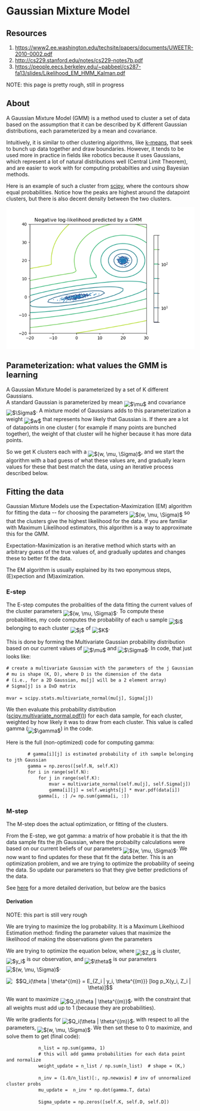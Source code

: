 
# Gaussian Mixture Model

<!-- To compile this

"python3 -m readme2tex --output README.md .README.md --username matwilso --project implementations --branch master --svgdir numpy/gmm/svgs

-->


## Resources

1. https://www2.ee.washington.edu/techsite/papers/documents/UWEETR-2010-0002.pdf
1. http://cs229.stanford.edu/notes/cs229-notes7b.pdf
1. https://people.eecs.berkeley.edu/~pabbeel/cs287-fa13/slides/Likelihood_EM_HMM_Kalman.pdf

NOTE: this page is pretty rough, still in progress


## About

A Gaussian Mixture Model (GMM) is a method used to cluster a set of data based
on the assumption that it can be described by K different Gaussian distributions,
each parameterized by a mean and covariance. 

Intuitively, it is similar to other clustering algorithms, like [k-means](https://en.wikipedia.org/wiki/K-means_clustering), that seek to bunch up data together and
draw boundaries.
However, it tends to be used more in practice in fields like robotics because it
uses Gaussians, which represent a lot of natural distributions well (Central 
Limit Theorem), and are easier to work with for computing probabilties and 
using Bayesian methods.

Here is an example of such a cluster from [scipy](http://scikit-learn.org/stable/modules/mixture.html), where the contours show equal probabilities. 
Notice how the peaks are highest around the datapoint clusters, but there is 
also decent density between the two clusters.

![gmm](scipy_gmm.png)


## Parameterization: what values the GMM is learning

A Gaussian Mixture Model is parameterized by a set of K different Gaussians.  
A standard Gaussian is parameterized by mean <img alt="$\mu$" src="https://rawgit.com/matwilso/implementations/master/numpy/gmm/svgs/07617f9d8fe48b4a7b3f523d6730eef0.svg?invert_in_darkmode" align=middle width="9.867989999999999pt" height="14.10255pt"/> and covariance <img alt="$\Sigma$" src="https://rawgit.com/matwilso/implementations/master/numpy/gmm/svgs/813cd865c037c89fcdc609b25c465a05.svg?invert_in_darkmode" align=middle width="11.82786pt" height="22.381919999999997pt"/>. A 
mixture model of Gaussians adds to this parameterization a weight <img alt="$w$" src="https://rawgit.com/matwilso/implementations/master/numpy/gmm/svgs/31fae8b8b78ebe01cbfbe2fe53832624.svg?invert_in_darkmode" align=middle width="12.165284999999999pt" height="14.10255pt"/> that represents
how likely that Gaussian is.  If there are a lot of datapoints in one cluster (
for example if many points are bunched together), the weight of that cluster 
will he higher because it has more data points.

So we get K clusters each with a <img alt="$(w, \mu, \Sigma)$" src="https://rawgit.com/matwilso/implementations/master/numpy/gmm/svgs/3adfd2dcb214fba13f8e187a1ce6bda0.svg?invert_in_darkmode" align=middle width="61.17803999999999pt" height="24.56553pt"/>, and we start the algorithm 
with a bad guess of what these values are, and gradually learn values for these
that best match the data, using an iterative process described below.

## Fitting the data

Gaussian Mixture Models use the Expectation-Maximization (EM) algorithm for
fitting the data -- for choosing the parameters <img alt="$(w, \mu, \Sigma)$" src="https://rawgit.com/matwilso/implementations/master/numpy/gmm/svgs/3adfd2dcb214fba13f8e187a1ce6bda0.svg?invert_in_darkmode" align=middle width="61.17803999999999pt" height="24.56553pt"/> so that 
the clusters give the highest likelihood for the data. If you are familiar 
with Maximum Likelihood estimators, this algorithm is a way to approximate
this for the GMM.

Expectation-Maximization is an iterative method which starts with an arbitrary 
guess of the true values of, and gradually updates and changes these to better 
fit the data.

The EM algorithm is usually explained by its two eponymous steps, (E)xpection and (M)aximization.

### E-step

The E-step computes the probalities of the data fitting the current values of the
cluster parameters <img alt="$(w, \mu, \Sigma)$" src="https://rawgit.com/matwilso/implementations/master/numpy/gmm/svgs/3adfd2dcb214fba13f8e187a1ce6bda0.svg?invert_in_darkmode" align=middle width="61.17803999999999pt" height="24.56553pt"/>.  To compute these probabilities, my 
code computes the probability of each u sample <img alt="$i$" src="https://rawgit.com/matwilso/implementations/master/numpy/gmm/svgs/77a3b857d53fb44e33b53e4c8b68351a.svg?invert_in_darkmode" align=middle width="5.642109pt" height="21.60213pt"/> belonging to each cluster 
<img alt="$j$" src="https://rawgit.com/matwilso/implementations/master/numpy/gmm/svgs/36b5afebdba34564d884d347484ac0c7.svg?invert_in_darkmode" align=middle width="7.681657499999999pt" height="21.60213pt"/> of <img alt="$K$" src="https://rawgit.com/matwilso/implementations/master/numpy/gmm/svgs/d6328eaebbcd5c358f426dbea4bdbf70.svg?invert_in_darkmode" align=middle width="15.080504999999999pt" height="22.381919999999997pt"/>. 

This is done by forming the Multivariate Gaussian probability distribution 
based on our current values of <img alt="$\mu$" src="https://rawgit.com/matwilso/implementations/master/numpy/gmm/svgs/07617f9d8fe48b4a7b3f523d6730eef0.svg?invert_in_darkmode" align=middle width="9.867989999999999pt" height="14.10255pt"/> and <img alt="$\Sigma$" src="https://rawgit.com/matwilso/implementations/master/numpy/gmm/svgs/813cd865c037c89fcdc609b25c465a05.svg?invert_in_darkmode" align=middle width="11.82786pt" height="22.381919999999997pt"/>. In code, that just looks like:
```
# create a multivariate Gaussian with the parameters of the j Gaussian
# mu is shape (K, D), where D is the dimension of the data
# (i.e., for a 2D Gaussian, mu[j] will be a 2 element array)
# Sigma[j] is a DxD matrix

mvar = scipy.stats.multivariate_normal(mu[j], Sigma[j])

```

We then evaluate this probability distribution ([scipy.multivariate_normal.pdf()](https://docs.scipy.org/doc/scipy-0.14.0/reference/generated/scipy.stats.multivariate_normal.html)) 
for each data sample, for each cluster, weighted by how likely it was to draw
from each cluster. This value is called gamma (<img alt="$\gamma$" src="https://rawgit.com/matwilso/implementations/master/numpy/gmm/svgs/11c596de17c342edeed29f489aa4b274.svg?invert_in_darkmode" align=middle width="9.388665pt" height="14.10255pt"/>) in the code.

Here is the full (non-optimized) code for computing gamma:
```
        # gamma[i][j] is estimated probability of ith sample belonging to jth Gaussian
        gamma = np.zeros([self.N, self.K])
        for i in range(self.N):
            for j in range(self.K):
                mvar = multivariate_normal(self.mu[j], self.Sigma[j])
                gamma[i][j] = self.weights[j] * mvar.pdf(data[i])
            gamma[i, :] /= np.sum(gamma[i, :])

```

### M-step

The M-step does the actual optimization, or fitting of the clusters.

From the E-step, we got gamma: a matrix of how probable it is that the ith 
data sample fits the jth Gaussian, where the probabilty calculations were
based on our current beliefs of our parameters <img alt="$(w, \mu, \Sigma)$" src="https://rawgit.com/matwilso/implementations/master/numpy/gmm/svgs/3adfd2dcb214fba13f8e187a1ce6bda0.svg?invert_in_darkmode" align=middle width="61.17803999999999pt" height="24.56553pt"/>. We now
want to find updates for these that fit the data better. This is an optimization
problem, and we are trying to optimize the probability of seeing the data.
So update our parameters so that they give better predictions of the data.

See [here](https://www2.ee.washington.edu/techsite/papers/documents/UWEETR-2010-0002.pdf) for a more detailed derivation, but below are the basics

#### Derivation

NOTE: this part is still very rough

We are trying to maximize the log probability.  It is a Maximum Likelhiood Estimation
method: finding the parameter values that maximize the likelihood of making 
the observations given the parameters

We are trying to optimize the equation below, where <img alt="$Z_i$" src="https://rawgit.com/matwilso/implementations/master/numpy/gmm/svgs/ed35373880183d013fc1bba898b2e3ae.svg?invert_in_darkmode" align=middle width="15.813105000000002pt" height="22.381919999999983pt"/> is cluster, <img alt="$y_i$" src="https://rawgit.com/matwilso/implementations/master/numpy/gmm/svgs/2b442e3e088d1b744730822d18e7aa21.svg?invert_in_darkmode" align=middle width="12.662925000000003pt" height="14.102549999999994pt"/> is our observation, and <img alt="$\theta$" src="https://rawgit.com/matwilso/implementations/master/numpy/gmm/svgs/27e556cf3caa0673ac49a8f0de3c73ca.svg?invert_in_darkmode" align=middle width="8.143030500000002pt" height="22.745910000000016pt"/> is our parameters <img alt="$(w, \mu, \Sigma)$" src="https://rawgit.com/matwilso/implementations/master/numpy/gmm/svgs/3adfd2dcb214fba13f8e187a1ce6bda0.svg?invert_in_darkmode" align=middle width="61.17803999999999pt" height="24.56553pt"/>.

<p align="center"><img alt="$$Q_i(\theta | \theta^{(m)} = E_{Z_i | y_i, \theta^{(m)}} [log p_X(y_i, Z_i | \theta)]$$" src="https://rawgit.com/matwilso/implementations/master/numpy/gmm/svgs/2662af3c467851625f8e1aa887e9e176.svg?invert_in_darkmode" align=middle width="277.7082pt" height="22.046805pt"/></p>

We want to maximize <img alt="$Q_i(\theta | \theta^{(m)}$" src="https://rawgit.com/matwilso/implementations/master/numpy/gmm/svgs/2a3ba2df44c8a0dbd36e4af47e378f88.svg?invert_in_darkmode" align=middle width="67.48401pt" height="29.126789999999996pt"/>, with the constraint that
all weights must add up to 1 (because they are probabilities).

We write gradients for <img alt="$Q_i(\theta | \theta^{(m)}$" src="https://rawgit.com/matwilso/implementations/master/numpy/gmm/svgs/2a3ba2df44c8a0dbd36e4af47e378f88.svg?invert_in_darkmode" align=middle width="67.48401pt" height="29.126789999999996pt"/>, with respect to all the
parameters, <img alt="$(w, \mu, \Sigma)$" src="https://rawgit.com/matwilso/implementations/master/numpy/gmm/svgs/3adfd2dcb214fba13f8e187a1ce6bda0.svg?invert_in_darkmode" align=middle width="61.17803999999999pt" height="24.56553pt"/>. We then set these to 0 to maximize, and solve
them to get (final code): 

```
            n_list = np.sum(gamma, 1) 
			# this will add gamma probabilities for each data point and normalize
            weight_update = n_list / np.sum(n_list)  # shape = (K,)

            n_inv = (1.0/n_list)[:, np.newaxis] # inv of unnormalized cluster probs
            mu_update =  n_inv * np.dot(gamma.T, data) 

            Sigma_update = np.zeros([self.K, self.D, self.D])

```

<!--
Specifically, for each data sample that we get, we want to maximize the 
probability a

seeing the observation, cluso

We want to maximize the Expectation.
This amounts to wanting the clusters that fit the data points better to also be
the ones that.

We want cluster

we are trying to maximize the Expectation of the probability of 
-->




<!--
The for EM generally is:
<p align="center"><img alt="$$Q_i(\theta | \theta^{(m)}) = E_{X_i|y_i,\theta^{(m)}}[log p(X_i, \theta)]$$" src="https://rawgit.com/matwilso/implementations/master/numpy/gmm/svgs/d99b8870fc2f073c79bec17091521bde.svg?invert_in_darkmode" align=middle width="257.74154999999996pt" height="22.046805pt"/></p>
-->
